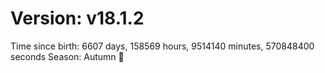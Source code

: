 # Version: v18.1.2
Time since birth: 6607 days, 158569 hours, 9514140 minutes, 570848400 seconds
Season: Autumn 🍁
